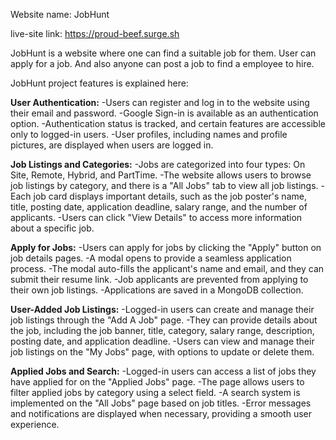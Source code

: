 Website name: JobHunt

live-site link: https://proud-beef.surge.sh

JobHunt is a website where one can find a suitable job for them. User can apply for a job. And also anyone can post a job to find a employee to hire.

JobHunt project features is explained here:

**User Authentication:**
    -Users can register and log in to the website using their email and password.
    -Google Sign-in is available as an authentication option.
    -Authentication status is tracked, and certain features are accessible only to logged-in users.
    -User profiles, including names and profile pictures, are displayed when users are logged in.

**Job Listings and Categories:**
    -Jobs are categorized into four types: On Site, Remote, Hybrid, and PartTime.
    -The website allows users to browse job listings by category, and there is a "All Jobs" tab to view all job listings.
    -Each job card displays important details, such as the job poster's name, title, posting date, application deadline, salary range, and the number of applicants.
    -Users can click "View Details" to access more information about a specific job.

**Apply for Jobs:**
    -Users can apply for jobs by clicking the "Apply" button on job details pages.
    -A modal opens to provide a seamless application process.
    -The modal auto-fills the applicant's name and email, and they can submit their resume link.
    -Job applicants are prevented from applying to their own job listings.
    -Applications are saved in a MongoDB collection.

**User-Added Job Listings:**
    -Logged-in users can create and manage their job listings through the "Add A Job" page.
    -They can provide details about the job, including the job banner, title, category, salary range, description, posting date, and application deadline.
    -Users can view and manage their job listings on the "My Jobs" page, with options to update or delete them.

**Applied Jobs and Search:**
    -Logged-in users can access a list of jobs they have applied for on the "Applied Jobs" page.
    -The page allows users to filter applied jobs by category using a select field.
    -A search system is implemented on the "All Jobs" page based on job titles.
    -Error messages and notifications are displayed when necessary, providing a smooth user experience.
